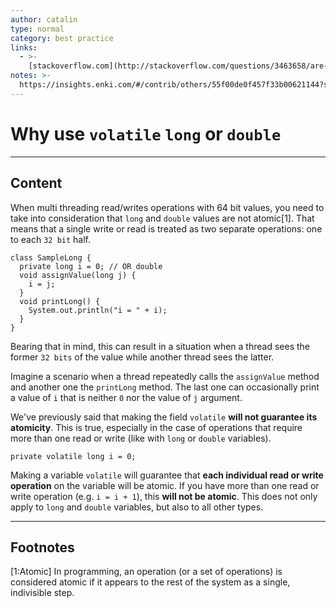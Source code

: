 ```yaml
---
author: catalin
type: normal
category: best practice
links:
  - >-
    [stackoverflow.com](http://stackoverflow.com/questions/3463658/are-64-bit-assignments-in-java-atomic-on-a-32-bit-machine){website}
notes: >-
  https://insights.enki.com/#/contrib/others/55f00de0f457f33b00621144?search=khandelwalrinki
---
```


# Why use `volatile` `long` or `double`


---

## Content

When multi threading read/writes operations with 64 bit values, you need to take into consideration that `long` and `double` values are not atomic[1]. That means that a single write or read is treated as two separate operations: one to each `32 bit` half.

```plain-text
class SampleLong { 
  private long i = 0; // OR double  
  void assignValue(long j) {
    i = j;
  }
  void printLong() {
    System.out.println("i = " + i);
  }
}
```

Bearing that in mind, this can result in a situation when a thread sees the former `32 bits` of the value while another thread sees the latter.

Imagine a scenario when a thread repeatedly calls the `assignValue` method and another one the `printLong` method. The last one can occasionally print a value of `i` that is neither `0` nor the value of `j` argument.

We've previously said that making the field `volatile` **will not guarantee its atomicity**. This is true, especially in the case of operations that require more than one read or write (like with `long` or `double` variables).

```plain-text
private volatile long i = 0;
```

Making a variable `volatile` will guarantee that **each individual read or write operation** on the variable will be atomic. If you have more than one read or write operation (e.g. `i = i + 1`), this **will not be atomic**. This does not only apply to `long` and `double` variables, but also to all other types.


---

## Footnotes

[1:Atomic]
In programming, an operation (or a set of operations) is considered atomic if it appears to the rest of the system as a single, indivisible step.
